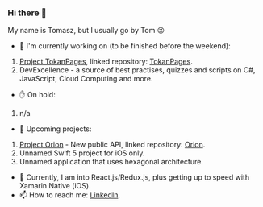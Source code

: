 ### Hi there 👋

My name is Tomasz, but I usually go by Tom 😉

- 🔭  I'm currently working on (to be finished before the weekend):
1. [Project TokanPages](https://github.com/users/TomaszKandula/projects/7), linked repository: [TokanPages](https://github.com/TomaszKandula/TokanPages).
1. DevExcellence - a source of best practises, quizzes and scripts on C#, JavaScript, Cloud Computing and more.

- ✋ On hold:
1. n/a

- 🧭  Upcoming projects:
1. [Project Orion](https://github.com/users/TomaszKandula/projects/13) - New public API, linked repository: [Orion](https://github.com/TomaszKandula/Orion).
1. Unnamed Swift 5 project for iOS only.
1. Unnamed application that uses hexagonal architecture. 

- 🌱  Currently, I am into React.js/Redux.js, plus getting up to speed with Xamarin Native (iOS).
- 📫  How to reach me: [LinkedIn](https://www.linkedin.com/in/tomaszkandula/).
